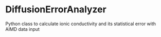# DiffusionErrorAnalyzer
Python class to calculate ionic conductivity and its statistical error with AIMD data input
